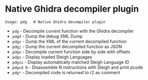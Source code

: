 <!-- TITLE: pdg -->

# Native Ghidra decompiler plugin
```
Usage: pdg   # Native Ghidra decompiler plugin
```

- `pdg`       - Decompile current function with the Ghidra decompiler
- `pdgd`       - Dump the debug XML Dump
- `pdgx`       - Dump the XML of the current decompiled function
- `pdgj`       - Dump the current decompiled function as JSON
- `pdgo`       - Decompile current function side by side with offsets
- `pdgs`       - Display loaded Sleigh Languages
- `pdgss`       - Display automatically matched Sleigh Language ID
- `pdgsd N`       - Disassemble N instructions with Sleigh and print pcode
- `pdg*`       - Decompiled code is returned to r2 as comment


<p hidden>pdg pdgd pdgx pdgj</p>
